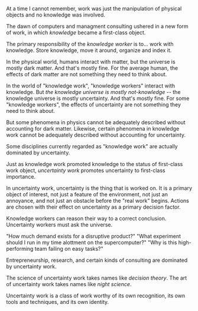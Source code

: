 At a time I cannot remember, work was just the manipulation of physical objects and no knowledge was involved. 

The dawn of computers and managment consulting ushered in a new form of work, in which _knowledge_ became a first-class object.

The primary responsibility of the _knowledge worker_ is to... work with knowledge. Store knowledge, move it around, organize and index it.

In the physical world, humans interact with matter, but the universe is mostly dark matter. And that's mostly fine. For the average human, the effects of dark matter are not something they need to think about.

In the world of "knowledge work", "knowledge workers" interact with knowledge. But _the knowledge universe is mostly not-knowledge_ -- the knowledge universe is mostly uncertainty. And that's mostly fine. For some "knowledge workers", the effects of uncertainty are not something they need to think about.

But some phenomena in physics cannot be adequately described without accounting for dark matter. Likewise, certain phenomena in knowledge work cannot be adequately described without accounting for uncertainty. 

Some disciplines currently regarded as "knowledge work" are actually dominated by uncertainty. 

Just as knowledge work promoted knowledge to the status of first-class work object, _uncertainty work_ promotes uncertainty to first-class importance.

In uncertainty work, uncertainty is the thing that is worked on. It is a primary object of interest, not just a feature of the environment, not just an annoyance, and not just an obstacle before the "real work" begins. Actions are chosen with their effect on uncertainty as a primary decision factor.

Knowledge workers can reason their way to a correct conclusion. Uncertainty workers must ask the universe.

"How much demand exists for a disruptive product?"
"What experiment should I run in my time alottment on the supercomputer?"
"Why is this high-performing team failing on easy tasks?"

Entrepreneurship, research, and certain kinds of consulting are dominated by uncertainty work.

The science of uncertainty work takes names like _decision theory_. The art of uncertainty work takes names like _night science_. 

Uncertainty work is a class of work worthy of its own recognition, its own tools and techniques, and its own identity.
